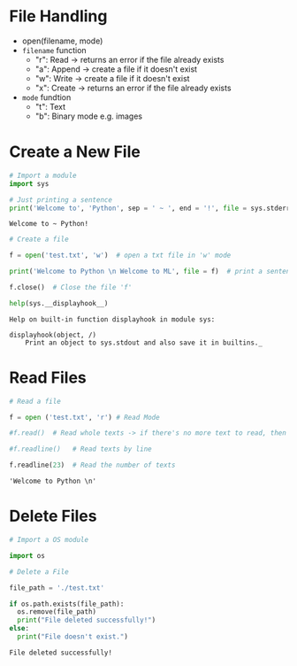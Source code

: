 # File Handling

- open(filename, mode)
 - `filename` function
    - "r": Read -> returns an error if the file already exists
    - "a": Append -> create a file if it doesn't exist
    - "w": Write -> create a file if it doesn't exist
    - "x": Create -> returns an error if the file already exists
 - `mode` fundtion
    - "t": Text
    - "b": Binary mode  e.g. images





# Create a New File


```python
# Import a module
import sys

# Just printing a sentence
print('Welcome to', 'Python', sep = ' ~ ', end = '!', file = sys.stderr)  # sep(seperation), end(end)
```

    Welcome to ~ Python!


```python
# Create a file

f = open('test.txt', 'w')  # open a txt file in 'w' mode

print('Welcome to Python \n Welcome to ML', file = f)  # print a sentence in a file named 'f'

f.close()  # Close the file 'f'
```


```python
help(sys.__displayhook__)

```

    Help on built-in function displayhook in module sys:
    
    displayhook(object, /)
        Print an object to sys.stdout and also save it in builtins._
    
    

# Read Files


```python
# Read a file

f = open ('test.txt', 'r') # Read Mode

#f.read()  # Read whole texts -> if there's no more text to read, then it shows '' only

#f.readline()   # Read texts by line

f.readline(23)  # Read the number of texts
```




    'Welcome to Python \n'



# Delete Files



```python
# Import a OS module

import os
```


```python
# Delete a File

file_path = './test.txt'

if os.path.exists(file_path):
  os.remove(file_path)
  print("File deleted successfully!")
else:
  print("File doesn't exist.")
```

    File deleted successfully!
    

